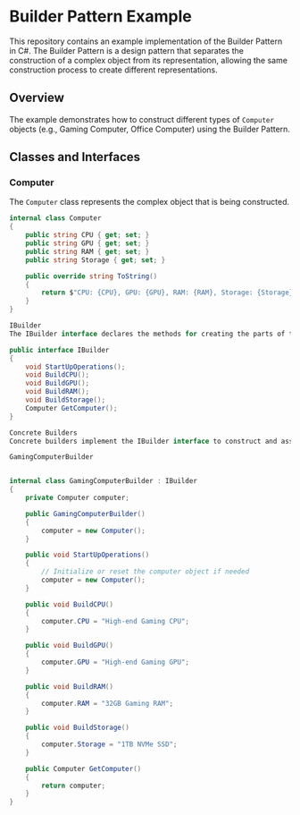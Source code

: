 # Builder Pattern Example

This repository contains an example implementation of the Builder Pattern in C#. The Builder Pattern is a design pattern that separates the construction of a complex object from its representation, allowing the same construction process to create different representations.

## Overview

The example demonstrates how to construct different types of `Computer` objects (e.g., Gaming Computer, Office Computer) using the Builder Pattern.

## Classes and Interfaces

### Computer

The `Computer` class represents the complex object that is being constructed.

```csharp
internal class Computer
{
    public string CPU { get; set; }
    public string GPU { get; set; }
    public string RAM { get; set; }
    public string Storage { get; set; }

    public override string ToString()
    {
        return $"CPU: {CPU}, GPU: {GPU}, RAM: {RAM}, Storage: {Storage}";
    }
}

IBuilder
The IBuilder interface declares the methods for creating the parts of the Computer object.

public interface IBuilder
{
    void StartUpOperations();
    void BuildCPU();
    void BuildGPU();
    void BuildRAM();
    void BuildStorage();
    Computer GetComputer();
}

Concrete Builders
Concrete builders implement the IBuilder interface to construct and assemble the parts of the Computer object.

GamingComputerBuilder


internal class GamingComputerBuilder : IBuilder
{
    private Computer computer;

    public GamingComputerBuilder()
    {
        computer = new Computer();
    }

    public void StartUpOperations()
    {
        // Initialize or reset the computer object if needed
        computer = new Computer();
    }

    public void BuildCPU()
    {
        computer.CPU = "High-end Gaming CPU";
    }

    public void BuildGPU()
    {
        computer.GPU = "High-end Gaming GPU";
    }

    public void BuildRAM()
    {
        computer.RAM = "32GB Gaming RAM";
    }

    public void BuildStorage()
    {
        computer.Storage = "1TB NVMe SSD";
    }

    public Computer GetComputer()
    {
        return computer;
    }
}
